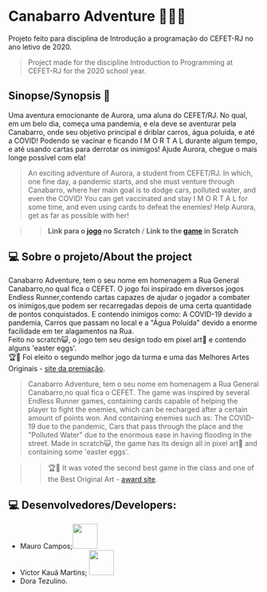 # Canabarro Adventure 🏃🏿‍♀️
Projeto feito para disciplina de Introdução a programação do CEFET-RJ no ano letivo de 2020.

> Project made for the discipline Introduction to Programming at CEFET-RJ for the 2020 school year.

## Sinopse/Synopsis 📖

Uma aventura emocionante de Aurora, uma aluna do CEFET/RJ. No qual, em um belo dia, começa uma pandemia, e ela deve se aventurar pela Canabarro, onde seu objetivo principal é driblar carros, água poluída, e até a COVID! Podendo se vacinar e ficando I M O R T A L durante algum tempo, e até usando cartas para derrotar os inimigos! Ajude Aurora, chegue o mais longe possível com ela! 

> An exciting adventure of Aurora, a student from CEFET/RJ. In which, one fine day, a pandemic starts, and she must venture through Canabarro, where her main goal is to dodge cars, polluted water, and even the COVID! You can get vaccinated and stay I M O R T A L for some time, and even using cards to defeat the enemies! Help Aurora, get as far as possible with her!

> > **Link para o [jogo](https://scratch.mit.edu/projects/537504336/) no Scratch** / **Link to the [game](https://scratch.mit.edu/projects/537504336/) in Scratch**

## 💻 Sobre o projeto/About the project
  
Canabarro Adventure, tem o seu nome em homenagem a Rua General Canabarro,no qual fica o CEFET. O jogo foi inspirado em diversos jogos Endless Runner,contendo cartas capazes de ajudar o jogador a combater os inimigos,que podem ser recarregadas depois de uma certa quantidade de pontos conquistados. E contendo inimigos como: A COVID-19 devido a pandemia, Carros que passam no local e a "Água Poluída" devido a enorme facilidade em ter alagamentos na Rua.<br>
Feito no scratch😺, o jogo tem seu design todo em pixel art👾 e contendo alguns 'easter eggs'. <br>
🏆🥈 Foi eleito o segundo melhor jogo da turma e uma das Melhores Artes Originais - [site da premiação](https://eic.cefet-rj.br/~jsantos/classes/introducao-a-programacao-2020/?lang=pb).
> Canabarro Adventure, tem o seu nome em homenagem a Rua General Canabarro,no qual fica o CEFET. The game was inspired by several Endless Runner games, containing cards capable of helping the player to fight the enemies, which can be recharged after a certain amount of points won. And containing enemies such as: The COVID-19 due to the pandemic, Cars that pass through the place and the "Polluted Water" due to the enormous ease in having flooding in the street.
> Made in scratch😺, the game has its design all in pixel art👾 and containing some 'easter eggs'.<br>

>> 🏆🥈 It was voted the second best game in the class and one of the Best Original Art - [award site](https://eic.cefet-rj.br/~jsantos/classes/introducao-a-programacao-2020/?lang=pb).


## 💻 Desenvolvedores/Developers:
- Mauro Campos;<a href="https://github.com/mauropahoor"><img  src="https://img.shields.io/badge/github-%23100000.svg?&style=for-the-badge&logo=github&logoColor=white&link=mailto:https://github.com/zughy09" width="50"></a>
- Victor Kauã Martins; <a href="https://github.com/victor-kaua"><img  src="https://img.shields.io/badge/github-%23100000.svg?&style=for-the-badge&logo=github&logoColor=white&link=mailto:https://github.com/victor-kaua" width="50"></a>
- Dora Tezulino.
